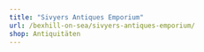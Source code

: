 ```yaml
---
title: "Sivyers Antiques Emporium"
url: /bexhill-on-sea/sivyers-antiques-emporium/
shop: Antiquitäten
---
```

